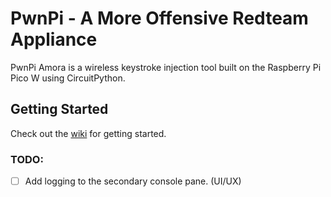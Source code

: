 # PwnPi - A More Offensive Redteam Appliance

PwnPi Amora is a wireless keystroke injection tool built on the Raspberry Pi Pico W using CircuitPython.

## Getting Started

Check out the [wiki](https://github.com/lavafroth/pwnpi-amora/wiki) for getting started.

### TODO:

 - [ ] Add logging to the secondary console pane. (UI/UX)
